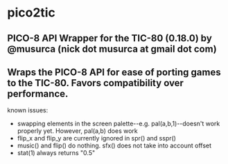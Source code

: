 # pico2tic
PICO-8 API Wrapper for the TIC-80 (0.18.0)
by @musurca (nick dot musurca at gmail dot com)
----------------------------------------
Wraps the PICO-8 API for ease of porting games to the TIC-80. Favors compatibility over performance.
----------------------------------------
known issues:
* swapping elements in the screen palette--e.g. pal(a,b,1)--doesn't work properly yet. However, pal(a,b) does work
* flip_x and flip_y are currently ignored in spr() and sspr()
* music() and flip() do nothing. sfx() does not take into account offset
* stat(1) always returns "0.5"
